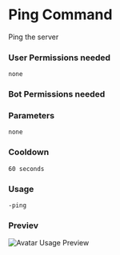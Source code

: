 # Ping Command
Ping the server

### User Permissions needed
`none`
### Bot Permissions needed
> <Badge text="ADD_REACTIONS" type="error" vertical="middle"/>

### Parameters
`none`

### Cooldown
`60 seconds`


### Usage
`-ping`

### Previev

![Avatar Usage Preview](https://cdn.discordapp.com/attachments/469576672128139275/547369666033483814/unknown.png)
